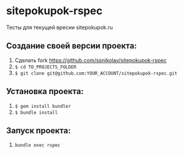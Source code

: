 # sitepokupok-rspec
Тесты для текущей вресии sitepokupok.ru

## Создание своей версии проекта:
1. Сделать fork https://github.com/ssnikolay/sitepokupok-rspec
2. `$ cd TO_PROJECTS_FOLDER`
3. `$ git clone git@github.com:YOUR_ACCOUNT/sitepokupok-rspec.git`

## Установка проекта:
1. `$ gem install bundler`
2. `$ bundle install`

## Запуск проекта:
1. `bundle exec rspec`
